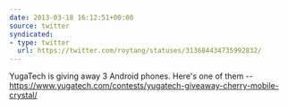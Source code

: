 ```yaml
---
date: 2013-03-18 16:12:51+00:00
source: twitter
syndicated:
- type: twitter
  url: https://twitter.com/roytang/statuses/313684434735992832/
---
```


YugaTech is giving away 3 Android phones. Here's one of them --  https://www.yugatech.com/contests/yugatech-giveaway-cherry-mobile-crystal/